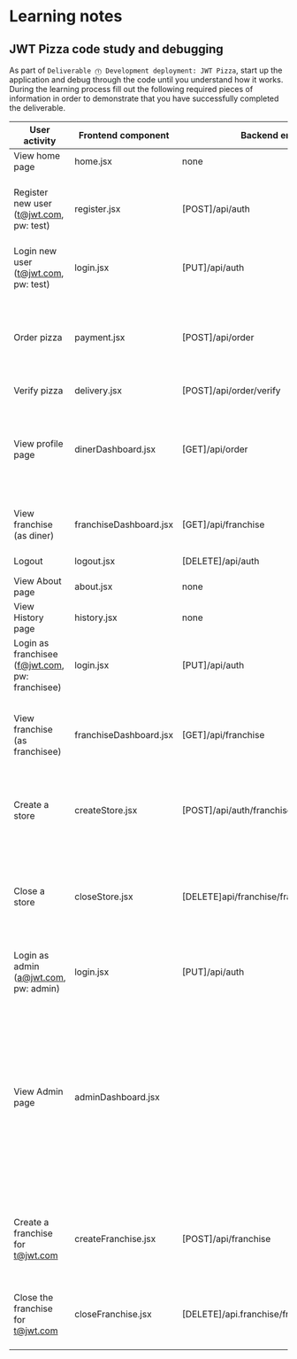 # Learning notes

## JWT Pizza code study and debugging

As part of `Deliverable ⓵ Development deployment: JWT Pizza`, start up the application and debug through the code until you understand how it works. During the learning process fill out the following required pieces of information in order to demonstrate that you have successfully completed the deliverable.

| User activity                                       | Frontend component | Backend endpoints | Database SQL                                   |
| --------------------------------------------------- | ------------------ | ----------------- | ---------------------------------------------- |
| View home page                                      |     home.jsx       |  none             |    none                                        |
| Register new user<br/>(t@jwt.com, pw: test)         |  register.jsx      | [POST]/api/auth   |  INSERT INTO user (name, email, password) VALUES (?, ?, ?)<br/>INSERT INTO userRole (userId, role, objectId) VALUES (?, ?, ?) |
| Login new user<br/>(t@jwt.com, pw: test)            |  login.jsx         | [PUT]/api/auth    | SELECT * FROM user WHERE email=?<br> SELECT * FROM userRole WHERE userId=? |
| Order pizza                                         | payment.jsx        | [POST]/api/order  | INSERT INTO dinerOrder (dinerId, franchiseId, storeId, date) VALUES (?, ?, ?, now()) <br/> INSERT INTO orderItem (orderId, menuId, description, price) VALUES (?, ?, ?, ?)|
| Verify pizza                                        |   delivery.jsx     | [POST]/api/order/verify | none                   |
| View profile page                                   | dinerDashboard.jsx | [GET]/api/order   | SELECT id, franchiseId, storeId, date FROM dinerOrder WHERE dinerId=? LIMIT ${offset},${config.db.listPerPage}<br/> SELECT id, menuId, description, price FROM orderItem WHERE orderId=?                                     |
| View franchise<br/>(as diner)                       | franchiseDashboard.jsx | [GET]/api/franchise |  SELECT objectId FROM userRole WHERE role='franchisee' AND userId=?|
| Logout                                              | logout.jsx         |[DELETE]/api/auth  |  DELETE FROM auth WHERE token=?                |
| View About page                                     | about.jsx                  |   none                |                  none                              |
| View History page                                   |      history.jsx              |    none               |                none                                |
| Login as franchisee<br/>(f@jwt.com, pw: franchisee) |   login.jsx                 |    [PUT]/api/auth               | SELECT * FROM user WHERE email=?<br> SELECT * FROM userRole WHERE userId=?                                               |
| View franchise<br/>(as franchisee)                  |    franchiseDashboard.jsx                |  [GET]/api/franchise                 |  SELECT objectId FROM userRole WHERE role='franchisee' AND userId=? <br/> SELECT id, name FROM franchise WHERE id in (${franchiseIds.join(',')})                                             |
| Create a store                                      |  createStore.jsx                  |  [POST]/api/auth/franchiseid/store                 | SELECT u.id, u.name, u.email FROM userRole AS ur JOIN user AS u ON u.id=ur.userId WHERE ur.objectId=? AND ur.role='franchisee'                                               |
| Close a store                                       | closeStore.jsx                   | [DELETE]api/franchise/franchiseid/store/storeid                  |  SELECT u.id, u.name, u.email FROM userRole AS ur JOIN user AS u ON u.id=ur.userId WHERE ur.objectId=? AND ur.role='franchisee'<br/> DELETE FROM store WHERE franchiseId=? AND id=?                                              |
| Login as admin<br/>(a@jwt.com, pw: admin)           | login.jsx                   | [PUT]/api/auth                  |  SELECT * FROM user WHERE email=?<br> SELECT * FROM userRole WHERE userId=?                                               |
| View Admin page                                     |  adminDashboard.jsx                  |                   |  SELECT id, name FROM franchise <br/> SELECT u.id, u.name, u.email FROM userRole AS ur JOIN user AS u ON u.id=ur.userId WHERE ur.objectId=? AND ur.role='franchisee' <br/> SELECT s.id, s.name, COALESCE(SUM(oi.price), 0) AS totalRevenue FROM dinerOrder AS do JOIN orderItem AS oi ON do.id=oi.orderId RIGHT JOIN store AS s ON s.id=do.storeId WHERE s.franchiseId=? GROUP BY s.id|
| Create a franchise for t@jwt.com                    | createFranchise.jsx                   | [POST]/api/franchise                  |  SELECT id, name FROM user WHERE email=? <br/> INSERT INTO franchise (name) VALUES (?) <br/> INSERT INTO userRole (userId, role, objectId) VALUES (?, ?, ?)                    |
| Close the franchise for t@jwt.com                   | closeFranchise.jsx                   |  [DELETE]/api.franchise/franchiseID                 | DELETE FROM store WHERE franchiseId=?<br/> DELETE FROM userRole WHERE objectId=?<br/>DELETE FROM franchise WHERE id=? |

